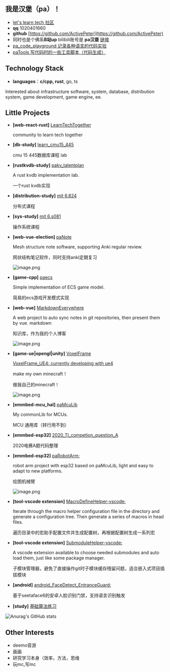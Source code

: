 ## 我是汉堡（pa）！

- [let's learn tech 社区](https://hanbaoaaa.xyz/LearnTech/)
- **qq** 1020401660
- **github** [https://github.com/ActivePeter](https://github.com/ActivePeter)
- 同时也是个佛系**B站up**   bilibili账号是 **pa汉堡**  [链接][1]
- [pa_code_playground 记录各种语言的代码实验](https://github.com/ActivePeter/pa_code_playground)
- [paTools 写代码时的一些工具脚本（代码生成）](https://github.com/ActivePeter/paTools)

## Technology Stack

- **languages**：**c/cpp, rust**, go, ts

Interested about infrastructure software, system, database, distribution system, game development, game engine, ee.

## Little Projects

- **[web-react-rust]** [LearnTechTogether](https://github.com/ActivePeter/LearnTechTogether)

  community to learn tech together

- **[db-study]** [learn_cmu15_445](https://github.com/ActivePeter/learn_cmu15_445)

  cmu 15 445数据库课程 lab

- **[rustkvdb-study]** [pakv_talentplan](https://github.com/ActivePeter/pakv_talentplan)

  A rust kvdb implementation lab. 

  一个rust kvdb实现

- **[distribution-study]** [mit 6.824](https://github.com/ActivePeter/mit_6.824_learning)

  分布式课程 

- **[sys-study]** [mit 6.s081](https://github.com/ActivePeter/learn_mit_s6.081)

  操作系统课程 

- **[web-vue-election]** [paNote](https://github.com/ActivePeter/paNote)

  Mesh structure note software, supporting Anki regular review.

  网状结构笔记软件，同时支持anki定期复习

  ![image.png](https://s2.loli.net/2022/08/27/nlwMxopbr3IgRsz.png)

- **[game-cpp]** [paecs](https://github.com/ActivePeter/paecs)

  Simple implementation of ECS game model. 

  简易的ecs游戏开发模式实现

- **[web-vue]** [MarkdownEverywhere](https://github.com/ActivePeter/MarkdownEverywhere)

  A web project to auto sync notes in git repositories, then present them by vue. markdown 

  知识库，作为我的个人博客

  ![image.png](https://s2.loli.net/2022/08/27/zh8xbWrOnuaZC5k.png)

- **[game-ue|opengl|unity]** [VoxelFrame](https://github.com/ActivePeter/VoxelFrame)

  [VoxelFrame_UE4: currently developing with ue4](https://github.com/ActivePeter/VoxelFrame_UE4)

  make my own minecraft！

  做我自己的minecraft！

  ![image.png](https://s2.loli.net/2022/08/27/BJUN5WXP8Ezr3Qp.png)

- **[emmbed-mcu_hal]** [paMcuLib](https://github.com/ActivePeter/paMcuLib)

  My commonLib for MCUs. 

  MCU 通用库（转行用不到）

- **[emmbed-esp32]** [2020_TI_competion_question_A](https://github.com/ActivePeter/2020_TI_competion_question_A)

  2020电赛A题代码整理

- **[emmbed-esp32]** [paRobotArm:](https://github.com/ActivePeter/paRobotArm)

  robot arm project with esp32 based on paMcuLib, light and easy to adapt to new platforms. 

  绘图机械臂

  ![image.png](https://s2.loli.net/2022/08/27/zHK19ROntTIBuib.png)

- **[tool-vscode extension]** [MacroDefineHelper-vscode:](https://github.com/ActivePeter/MacroDefineHelper-vscode)

  Iterate through the macro helper configuration file in the directory and generate a configuration tree. Then generate a series of macros in head files. 

  遍历目录中的宏助手配置文件并生成配置树，再根据配置树生成一系列宏 

- **[tool-vscode extension]** [SubmoduleHelper-vscode:](https://github.com/ActivePeter/SubmoduleHelper-vscode)

  A vscode extension available to choose needed submodules and auto load them, just like some package manager. 

  子模块管理器，避免了直接操作git时子模块缓存残留问题，适合嵌入式项目插拔模块

- **[android]** [android_FaceDetect_EntranceGuard:](https://github.com/ActivePeter/android_FaceDetect_EntranceGuard)

  基于seetaface6的安卓人脸识别门禁，支持语言识别触发 

- **[study]** [基础算法练习](https://github.com/ActivePeter/study_algorithms_with_cpp)

![Anurag's GitHub stats](https://github-readme-stats.vercel.app/api?username=ActivePeter)

## Other Interests

- deemo音游
- 画画
- 研究学习本身（效率，方法，思维
- 玩mc,写mc

[1]: https://space.bilibili.com/268164490
